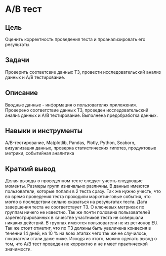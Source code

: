 # A/B тест

## Цель
Оценить корректность проведения теста и проанализировать его результаты.

## Задачи
Проверить соответсвие данных ТЗ, провести исследовательский анализ данных и А/В тестирование.

## Описание
Вводные данные - информация о пользователях приложения. Проверено соответствие данных ТЗ, проведен исследовательский анализ данных и А/В тестирование. Выполнена предобработка данных.  

## Навыки и инструменты
A/B-тестирование, Matplotlib, Pandas, Plotly, Python, Seaborn, визуализация данных, проверка статистических гипотез, продуктовые метрики, событийная аналитика

## Краткий вывод
Делая выводы о проведенном тесте следует учесть следующие моменты. Размеры групп изначально различны. В данных имеются пользователи, которые попали в 2 теста сразу. Так же нужно учесть, что во время проведения теста проходили маркетинговые события, что могло в последствии сильно сказаться на результатах теста. Дата завершения теста не соответствует ТЗ. О ключевых метриках по группам ничего не известно. Так же почти половина пользователей зарегестрированных в качестве участников теста не совершали никаких действий. В группах имеются пользователи не из регионов EU. Так же стоит отметит, что по ТЗ должны быть увеличена конвесия в течении 14 дней, на 10 % на всех этапах чего так же не случилось, показатели стали даже ниже. Исходя из этого, можно сделать вывод о том, что А/В тест проведен не корректно и не имеет практической значимости.
